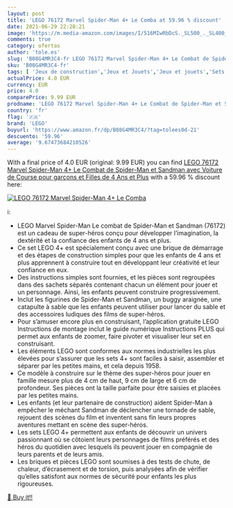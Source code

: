 ```yaml
---
layout: post
title: 'LEGO 76172 Marvel Spider-Man 4+ Le Comba at 59.96 % discount'
date: 2021-06-29 22:28:21
image: 'https://m.media-amazon.com/images/I/516MIwRbDcS._SL500_._SL400_.jpg'
comments: true
category: ofertas
author: 'tole.es'
slug: 'B08G4MR3C4-fr LEGO 76172 Marvel Spider-Man 4+ Le Combat de Spider-Man et...'
sku: 'B08G4MR3C4-fr'
tags: [ 'Jeux de construction','Jeux et Jouets','Jeux et jouets','Sets de jeux de construction','lego', ]
actualPrice: 4.0 EUR
currency: EUR
price: 4.0
comparePrice: 9.99 EUR
prodname: 'LEGO 76172 Marvel Spider-Man 4+ Le Combat de Spider-Man et Sandman avec Voiture de Course pour garçons et Filles de 4 Ans et Plus'
country: 'fr'
flag: '🇫🇷'
brand: 'LEGO'
buyurl: 'https://www.amazon.fr/dp/B08G4MR3C4/?tag=tolees0d-21'
descuento: '59.96'
average: '9.67473684210526'
---
```


With a final price of 4.0 EUR (original: 9.99 EUR) you can find [LEGO 76172 Marvel Spider-Man 4+ Le Combat de Spider-Man et Sandman avec Voiture de Course pour garçons et Filles de 4 Ans et Plus](https://www.amazon.fr/dp/B08G4MR3C4/?tag=tolees0d-21) with a  59.96 % discount here:

[![LEGO 76172 Marvel Spider-Man 4+ Le Comba](https://m.media-amazon.com/images/I/516MIwRbDcS._SL500_._SL400_.jpg)](https://www.amazon.fr/dp/B08G4MR3C4/?tag=tolees0d-21)

ℹ️:

- LEGO Marvel Spider-Man Le combat de Spider-Man et Sandman (76172) est un cadeau de super-héros conçu pour développer l’imagination, la dextérité et la confiance des enfants de 4 ans et plus.
- Ce set LEGO 4+ est spécialement conçu avec une brique de démarrage et des étapes de construction simples pour que les enfants de 4 ans et plus apprennent à construire tout en développant leur créativité et leur confiance en eux.
- Des instructions simples sont fournies, et les pièces sont regroupées dans des sachets séparés contenant chacun un élément pour jouer et un personnage. Ainsi, les enfants peuvent construire progressivement.
- Inclut les figurines de Spider-Man et Sandman, un buggy araignée, une catapulte à sable que les enfants peuvent utiliser pour lancer du sable et des accessoires ludiques des films de super-héros.
- Pour s’amuser encore plus en construisant, l’application gratuite LEGO Instructions de montage inclut le guide numérique Instructions PLUS qui permet aux enfants de zoomer, faire pivoter et visualiser leur set en construisant.
- Les éléments LEGO sont conformes aux normes industrielles les plus élevées pour s’assurer que les sets 4+ sont faciles à saisir, assembler et séparer par les petites mains, et cela depuis 1958.
- Ce modèle à construire sur le thème des super-héros pour jouer en famille mesure plus de 4 cm de haut, 9 cm de large et 6 cm de profondeur. Ses pièces ont la taille parfaite pour être saisies et placées par les petites mains.
- Les enfants (et leur partenaire de construction) aident Spider-Man à empêcher le méchant Sandman de déclencher une tornade de sable, rejouent des scènes du film et inventent sans fin leurs propres aventures mettant en scène des super-héros.
- Les sets LEGO 4+ permettent aux enfants de découvrir un univers passionnant où se côtoient leurs personnages de films préférés et des héros du quotidien avec lesquels ils peuvent jouer en compagnie de leurs parents et de leurs amis.
- Les briques et pièces LEGO sont soumises à des tests de chute, de chaleur, d’écrasement et de torsion, puis analysées afin de vérifier qu’elles satisfont aux normes de sécurité pour enfants les plus rigoureuses.

[🛒 Buy it!!](https://www.amazon.fr/dp/B08G4MR3C4/?tag=tolees0d-21)
